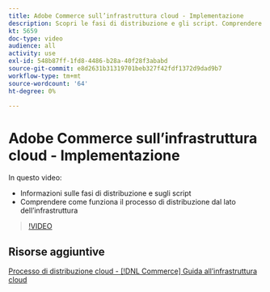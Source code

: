 ```yaml
---
title: Adobe Commerce sull’infrastruttura cloud - Implementazione
description: Scopri le fasi di distribuzione e gli script. Comprendere come funziona il processo di distribuzione dal lato dell’infrastruttura​.
kt: 5659
doc-type: video
audience: all
activity: use
exl-id: 548b87ff-1fd8-4486-b28a-40f28f3ababd
source-git-commit: e8d2631b31319701beb327f42fdf1372d9dad9b7
workflow-type: tm+mt
source-wordcount: '64'
ht-degree: 0%

---
```


# Adobe Commerce sull’infrastruttura cloud - Implementazione

In questo video:

- Informazioni sulle fasi di distribuzione e sugli script
- Comprendere come funziona il processo di distribuzione dal lato dell’infrastruttura&#x200B;

>[!VIDEO](https://video.tv.adobe.com/v/35695?quality=12&learn=on)

## Risorse aggiuntive

[Processo di distribuzione cloud - [!DNL Commerce] Guida all’infrastruttura cloud](https://experienceleague.adobe.com/docs/commerce-cloud-service/user-guide/develop/deploy/process.html)
